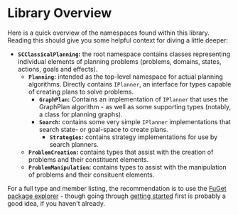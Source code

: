 ﻿# Library Overview

Here is a quick overview of the namespaces found within this library. Reading this should give you some helpful context for diving a little deeper:

* **`SCClassicalPlanning`:** the root namespace contains classes representing individual elements of planning problems (problems, domains, states, actions, goals and effects).
  * **`Planning`:** intended as the top-level namespace for actual planning algorithms. Directly contains `IPlanner`, an interface for types capable of creating plans to solve problems.
    * **`GraphPlan`:** Contains an implementation of `IPlanner` that uses the GraphPlan algorithm - as well as some supporting types (notably, a class for planning graphs).
    * **`Search`:** contains some very simple `IPlanner` implementations that search state- or goal-space to create plans.
      * **`Strategies`:** contains strategy implementations for use by search planners.
  * **`ProblemCreation`:** contains types that assist with the creation of problems and their constituent elements.
  * **`ProblemManipulation`:** contains types to assist with the manipulation of problems and their consituent elements.

For a full type and member listing, the recommendation is to use the [FuGet package explorer](https://www.fuget.org/packages/SCClassicalPlanning/) - though going through [getting started](getting-started.md) first is probably a good idea, if you haven't already.